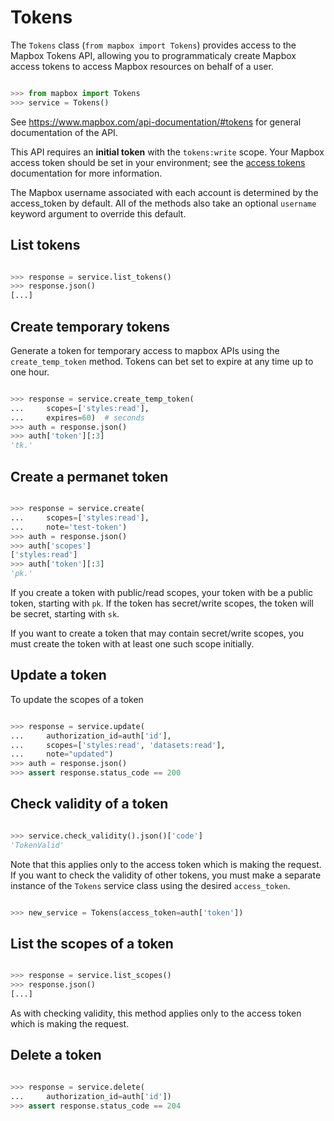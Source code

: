 # Tokens

The `Tokens` class (`from mapbox import Tokens`) provides
access to the Mapbox Tokens API, allowing you to programmaticaly create
Mapbox access tokens to access Mapbox resources on behalf of a user.

```python

>>> from mapbox import Tokens
>>> service = Tokens()

```

See https://www.mapbox.com/api-documentation/#tokens for general documentation of the API.

This API requires an **initial token** with the `tokens:write` scope.
Your Mapbox access token should be set in your environment;
see the [access tokens](access_tokens.md) documentation for more information.

The Mapbox username associated with each account is determined by the access_token by default. All of the methods also take an optional `username` keyword argument to override this default.

## List tokens

```python

>>> response = service.list_tokens()
>>> response.json()
[...]

```

## Create temporary tokens

Generate a token for temporary access to mapbox APIs using the 
`create_temp_token` method.  Tokens can bet set to expire at any time up to one hour.

```python

>>> response = service.create_temp_token(
...     scopes=['styles:read'],
...     expires=60)  # seconds
>>> auth = response.json()
>>> auth['token'][:3]
'tk.'

```


## Create a permanet token


```python

>>> response = service.create(
...     scopes=['styles:read'],
...     note='test-token')
>>> auth = response.json()
>>> auth['scopes']
['styles:read']
>>> auth['token'][:3]
'pk.'

```

If you create a token with public/read scopes, your token with be a public token, starting with `pk`. If the token has secret/write scopes, the token will be secret, starting with `sk`.

If you want to create a token that may contain secret/write scopes, you must create the token with at least one such scope initially.

## Update a token

To update the scopes of a token

```python

>>> response = service.update(
...     authorization_id=auth['id'],
...     scopes=['styles:read', 'datasets:read'],
...     note="updated")
>>> auth = response.json()
>>> assert response.status_code == 200


```

## Check validity of a token

```python

>>> service.check_validity().json()['code']
'TokenValid'

```

Note that this applies only to the access token which is making the request.
If you want to check the validity of other tokens, you must make a separate instance of the `Tokens` service class using the desired `access_token`.

```python

>>> new_service = Tokens(access_token=auth['token'])

```

## List the scopes of a token

```python

>>> response = service.list_scopes()
>>> response.json()
[...]

```

As with checking validity, this method applies only to the access token which is making the request.


## Delete a token

```python

>>> response = service.delete(
...     authorization_id=auth['id'])
>>> assert response.status_code == 204

```


